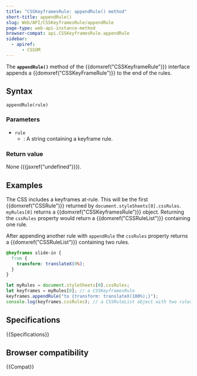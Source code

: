 ```yaml
---
title: "CSSKeyframesRule: appendRule() method"
short-title: appendRule()
slug: Web/API/CSSKeyframesRule/appendRule
page-type: web-api-instance-method
browser-compat: api.CSSKeyframesRule.appendRule
sidebar:
  - apiref:
      - CSSOM
---
```


The **`appendRule()`** method of the {{domxref("CSSKeyframeRule")}} interface appends a {{domxref("CSSKeyFrameRule")}} to the end of the rules.

## Syntax

```js-nolint
appendRule(rule)
```

### Parameters

- `rule`
  - : A string containing a keyframe rule.

### Return value

None ({{jsxref("undefined")}}).

## Examples

The CSS includes a keyframes at-rule. This will be the first {{domxref("CSSRule")}} returned by `document.styleSheets[0].cssRules`.
`myRules[0]` returns a {{domxref("CSSKeyframesRule")}} object. Returning the `cssRules` property would return a {{domxref("CSSRuleList")}} containing one rule.

After appending another rule with `appendRule` the `cssRules` property returns a {{domxref("CSSRuleList")}} containing two rules.

```css
@keyframes slide-in {
  from {
    transform: translateX(0%);
  }
}
```

```js
let myRules = document.styleSheets[0].cssRules;
let keyframes = myRules[0]; // a CSSKeyframesRule
keyframes.appendRule("to {transform: translateX(100%);}");
console.log(keyframes.cssRules); // a CSSRuleList object with two rules
```

## Specifications

{{Specifications}}

## Browser compatibility

{{Compat}}
